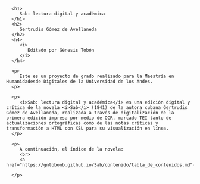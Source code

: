 
   <head>
      <link rel="stylesheet" href="cap1.css"/>
      <title>Sab</title>
   </head>
   <body>
      
      
      
      
      
      <h1>
         Sab: lectura digital y académica
      </h1>
      <h2>
         Gertrudis Gómez de Avellaneda
      </h2>
      <h4>
         <i>
            Editado por Génesis Tobón
         </i>
      </h4>
   
      <p>
         Este es un proyecto de grado realizado para la Maestría en Humanidadesde Digitales de la Universidad de los Andes.
      <p>
         
      <p>
         <i>Sab: lectura digital y académica</i> es una edición digital y crítica de la novela <i>Sab</i> (1841) de la autora cubana Gertrudis Gómez de Avellaneda, realizada a través de digitalización de la primera edición impresa por medio de OCR, marcado TEI tanto de actualizaciones ortográficas como de las notas críticas y transformación a HTML con XSL para su visualización en línea. 
      </p>
   
      <p>
         A continuación, el índice de la novela: 
         <br>      
         <a href="https://gntobonb.github.io/Sab/contenido/tabla_de_contenidos.md">Índice</a>
      
      </p>
   
       
   </body>
